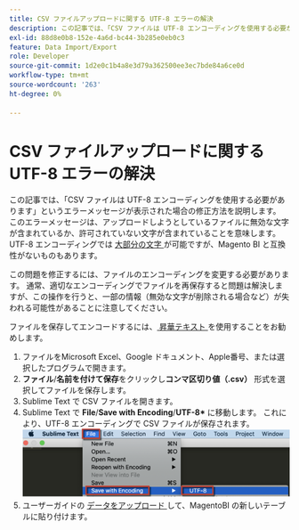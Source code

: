 ```yaml
---
title: CSV ファイルアップロードに関する UTF-8 エラーの解決
description: この記事では、「CSV ファイルは UTF-8 エンコーディングを使用する必要があります」というエラーメッセージが表示された場合の修正方法を説明します。 このエラーメッセージは、アップロードしようとしているファイルに無効な文字が含まれているか、許可されていない文字が含まれていることを意味します。 UTF-8 エンコーディングでは [ 大部分の文字 ] （https://www.fileformat.info/info/charset/UTF-8/list.htm）が可能ですが、Magento BI と互換性がないものもあります。
exl-id: 88d8e0b8-152e-4a6d-bc44-3b285e0eb0c3
feature: Data Import/Export
role: Developer
source-git-commit: 1d2e0c1b4a8e3d79a362500ee3ec7bde84a6ce0d
workflow-type: tm+mt
source-wordcount: '263'
ht-degree: 0%

---
```


# CSV ファイルアップロードに関する UTF-8 エラーの解決

この記事では、「CSV ファイルは UTF-8 エンコーディングを使用する必要があります」というエラーメッセージが表示された場合の修正方法を説明します。 このエラーメッセージは、アップロードしようとしているファイルに無効な文字が含まれているか、許可されていない文字が含まれていることを意味します。 UTF-8 エンコーディングでは [ 大部分の文字 ](https://www.fileformat.info/info/charset/UTF-8/list.htm) が可能ですが、Magento BI と互換性がないものもあります。

この問題を修正するには、ファイルのエンコーディングを変更する必要があります。 通常、適切なエンコーディングでファイルを再保存すると問題は解決しますが、この操作を行うと、一部の情報（無効な文字が削除される場合など）が失われる可能性があることに注意してください。

ファイルを保存してエンコードするには、[ 昇華テキスト ](https://www.sublimetext.com/2) を使用することをお勧めします。

1. ファイルをMicrosoft Excel、Google ドキュメント、Apple番号、または選択したプログラムで開きます。
1. &#x200B;&#x200B;**ファイル**/**名前を付けて保存**&#x200B;をクリックし&#x200B;&#x200B;&#x200B;**コンマ区切り値（.csv）** 形式を選択してファイルを保存します。
1. Sublime Text で CSV ファイルを開きます。
1. Sublime Text で&#x200B;&#x200B; **File**/**Save with Encoding**/**UTF-8\*&#x200B;** に移動します。 これにより、UTF-8 エンコーディングで CSV ファイルが保存されます。    ![csv_file_UTF-8_sublime_3.2.2_magento_BI.png](assets/csv_file_UTF-8_sublime_3.2.2_magento_BI.png)
1. ユーザーガイドの [ データをアップロード ](https://docs.magento.com/mbi/data-analyst/importing-data/connecting-data/using-file-uploader.html) して、MagentoBI の新しいテーブルに貼り付けます。
